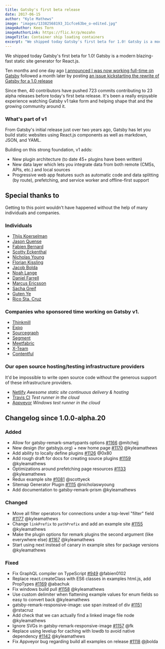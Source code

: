 ```yaml
---
title: Gatsby's first beta release
date: 2017-06-15
author: "Kyle Mathews"
image: "images/13382568193_31cfce63be_o-edited.jpg"
imageAuthor: Kees Torn
imageAuthorLink: https://flic.kr/p/mozahn
imageTitle: Container ship loading containers
excerpt: "We shipped today Gatsby's first beta for 1.0! Gatsby is a modern blazing-fast static site generator for React.js…"
---
```


We shipped today Gatsby's first beta for 1.0! Gatsby is a modern blazing-fast
static site generator for React.js.

Ten months and one day ago
[I announced I was now working full-time on Gatsby](https://www.bricolage.io/gatsby-open-source-work/)
followed a month later by posting
[an issue kickstarting the rewrite of Gatsby for a 1.0 release](https://github.com/gatsbyjs/gatsby/issues/419)

Since then, 40 contributors have pushed 723 commits contributing to 23 alpha
releases before today's first beta release. It's been a really enjoyable
experience watching Gatsby v1 take form and helping shape that and the growing
community around it.

### What's part of v1

From Gatsby's initial release just over two years ago, Gatsby has let you build
static websites using React.js components as well as markdown, JSON, and YAML.

Building on this strong foundation, v1 adds:

- New plugin architecture (to date 45+ plugins have been written)
- New data layer which lets you integrate data from both remote (CMSs, APIs,
  etc.) and local sources
- Progressive web app features such as automatic code and data splitting (by
  route), prefetching, and service worker and offline-first support

## Special thanks to

Getting to this point wouldn't have happened without the help of many
individuals and companies.

### Individuals

- [Thijs Koerselman](https://github.com/0x80)
- [Jason Quense](https://github.com/jquense)
- [Fabien Bernard](https://github.com/fabien0102)
- [Scotty Eckenthal](https://github.com/scottyeck)
- [Nicholas Young](https://github.com/nicholaswyoung)
- [Florian Kissling](https://github.com/fk)
- [Jacob Bolda](https://github.com/jbolda)
- [Noah Lange](https://github.com/noahlange)
- [Daniel Farrell](https://github.com/danielfarrell)
- [Marcus Ericsson](https://github.com/mericsson)
- [Sacha Greif](https://github.com/SachaG)
- [Guten Ye](https://github.com/gutenye)
- [Rico Sta. Cruz](https://github.com/rstacruz)

### Companies who sponsored time working on Gatsby v1.

- [Thinkmill](https://www.thinkmill.com.au/)
- [Expo](https://expo.io/)
- [Sourcegraph](https://about.sourcegraph.com/)
- [Segment](https://segment.com)
- [Meetfabric](https://meetfabric.com/)
- [X-Team](https://x-team.com/)
- [Contentful](https://www.contentful.com/)

### Our open source hosting/testing infrastructure providers

It'd be impossible to write open source code without the generous support of
these infrastructure providers.

- [Netlify](https://www.netlify.com/) _Awesome static site continuous delivery &
  hosting_
- [Travis CI](https://travis-ci.org) _Test runner in the cloud_
- [Appveyor](https://www.appveyor.com/) _Windows test runner in the cloud_

## Changelog since 1.0.0-alpha.20

### Added

- Allow for gatsby-remark-smartypants options
  [#1166](https://github.com/gatsbyjs/gatsby/pull/1166) @mitchejj
- New design (for gatsbyjs.org) + new home page
  [#1170](https://github.com/gatsbyjs/gatsby/pull/1170) @kyleamathews
- Add ability to locally define plugins
  [#1126](https://github.com/gatsbyjs/gatsby/pull/1126) @0x80
- Add rough draft for docs for creating source plugins
  [#1159](https://github.com/gatsbyjs/gatsby/pull/1159) @kyleamathews
- Optimizations around prefetching page resources
  [#1133](https://github.com/gatsbyjs/gatsby/pull/1133) @kyleamathews
- Redux example site [#1081](https://github.com/gatsbyjs/gatsby/pull/1081)
  @scottyeck
- Sitemap Generator Plugin [#1115](https://github.com/gatsbyjs/gatsby/pull/1115)
  @nicholaswyoung
- Add documentation to gatsby-remark-prism @kyleamathews

### Changed

- Move all filter operators for connections under a top-level "filter" field
  [#1177](https://github.com/gatsbyjs/gatsby/pull/1177) @kyleamathews
- Change `linkPrefix` to `pathPrefix` and add an example site
  [#1155](https://github.com/gatsbyjs/gatsby/pull/1155) @kyleamathews
- Make the plugin options for remark plugins the second argument (like
  everywhere else) [#1167](https://github.com/gatsbyjs/gatsby/pull/1167)
  @kyleamathews
- Start using next instead of canary in example sites for package versions
  @kyleamathews

### Fixed

- Fix GraphQL compiler on TypeScript
  [#949](https://github.com/gatsbyjs/gatsby/pull/949) @fabien0102
- Replace react.createClass with ES6 classes in examples html.js, add PropTypes
  [#1169](https://github.com/gatsbyjs/gatsby/pull/1169) @abachuk
- Fix windows build pull [#1158](https://github.com/gatsbyjs/gatsby/pull/1158)
  @kyleamathews
- Use custom delimiter when flattening example values for enum fields so easy to
  convert back @kyleamathews
- gatsby-remark-responsive-image: use span instead of div
  [#1151](https://github.com/gatsbyjs/gatsby/pull/1151) @rstacruz
- Add check that we can actually find a linked image file node @kyleamathews
- Ignore SVGs in gatsby-remark-responsive-image
  [#1157](https://github.com/gatsbyjs/gatsby/pull/1157) @fk
- Replace using levelup for caching with lowdb to avoid native dependency
  [#1142](https://github.com/gatsbyjs/gatsby/pull/1142) @kyleamathews
- Fix Appveyor bug regarding build all examples on release
  [#1118](https://github.com/gatsbyjs/gatsby/pull/1118) @jbolda
